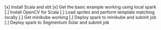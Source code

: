 [x] Install Scala and sbt
[x] Get the basic example working using local spark
[.] Install OpenCV for Scala
[.] Load sprites and perform template matching locally
[.] Get minikube working
[.] Deploy spark to minikube and submit job
[.] Deploy spark to Segmentum Solar and submit job 
